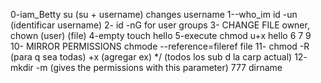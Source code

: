 0-iam_Betty su (su + username) changes username
1--who_im id -un (identificar username)
2- id -nG for user groups
3- CHANGE FILE owner, chown (user) (file)
4-empty touch hello
5-execute chmod u+x hello
6
7
9
10- MIRROR PERMISSIONS chmode --reference=fileref file
11- chmod -R (para q sea todas) +x (agregar ex) */ (todos los sub d la carp actual)
12- mkdir -m (gives the permissions with this parameter) 777 dirname
